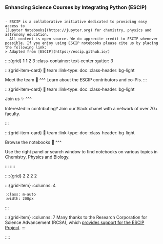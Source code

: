 ### Enhancing Science Courses by Integrating Python (ESCIP)

```{admonition} What is ESCIP about?

- ESCIP is a collaborative initiative dedicated to providing easy access to
[Jupyter Notebooks](https://jupyter.org) for chemistry, physics and
astronomy education. 
- All content is open source. We do apprecite credit to ESCIP whenever possible. If you enjoy using ESCIP notebooks please cite us by placing the following link:
> Adapted from [ESCIP](https://escip.github.io/)
```

::::{grid} 1 1 2 3
:class-container: text-center
:gutter: 3

:::{grid-item-card}
:link: team
:link-type: doc
:class-header: bg-light

Meet the team 🤠
^^^
Learn about the ESCIP contributors and co-PIs. 
:::

:::{grid-item-card}
:link: team
:link-type: doc
:class-header: bg-light

Join us ✨
^^^

Interested in contributing? Join our Slack chanel with a network of over 70+ faculty.

:::

:::{grid-item-card}
:link: team
:link-type: doc
:class-header: bg-light

Browse the notebooks 🚀
^^^

Use the right panel or search window to find notebooks on various topics in Chemistry, Physics and Biology.

:::
::::



::::{grid} 2 2 2 2

:::{grid-item}
:columns: 4

```{image} https://rescorp.org/imgs/rcsa_logo.png
:class: m-auto
:width: 200px
```

:::

:::{grid-item}
:columns: 7
Many thanks to the Research Corporation for Science Advancement (RCSA), which [provides support for the ESCIP Project](https://rescorp.org/).
:::

::::
